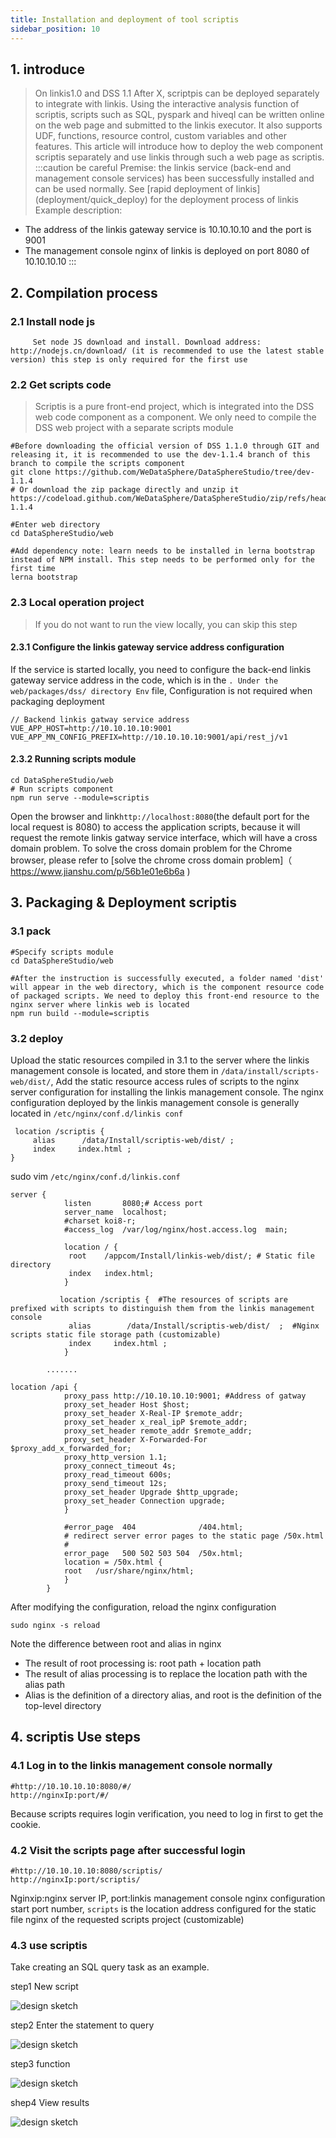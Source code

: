 ```yaml
---
title: Installation and deployment of tool scriptis
sidebar_position: 10
---
```


## 1. introduce

> On linkis1.0 and DSS 1.1 After X, scriptpis can be deployed separately to integrate with linkis. Using the interactive analysis function of scriptis, scripts such as SQL, pyspark and hiveql can be written online on the web page and submitted to the linkis executor. It also supports UDF, functions, resource control, custom variables and other features. This article will introduce how to deploy the web component scriptis separately and use linkis through such a web page as scriptis.
:::caution be careful
Premise: the linkis service (back-end and management console services) has been successfully installed and can be used normally. See [rapid deployment of linkis] (deployment/quick_deploy) for the deployment process of linkis
Example description:
- The address of the linkis gateway service is 10.10.10.10 and the port is 9001
- The management console nginx of linkis is deployed on port 8080 of 10.10.10.10
  :::





## 2. Compilation process

### 2.1 Install node js
```shell script
     Set node JS download and install. Download address: http://nodejs.cn/download/ (it is recommended to use the latest stable version) this step is only required for the first use
```

### 2.2 Get scripts code
> Scriptis is a pure front-end project, which is integrated into the DSS web code component as a component. We only need to compile the DSS web project with a separate scripts module

```shell script
#Before downloading the official version of DSS 1.1.0 through GIT and releasing it, it is recommended to use the dev-1.1.4 branch of this branch to compile the scripts component
git clone https://github.com/WeDataSphere/DataSphereStudio/tree/dev-1.1.4
# Or download the zip package directly and unzip it
https://codeload.github.com/WeDataSphere/DataSphereStudio/zip/refs/heads/dev-1.1.4

#Enter web directory
cd DataSphereStudio/web 

#Add dependency note: learn needs to be installed in lerna bootstrap instead of NPM install. This step needs to be performed only for the first time
lerna bootstrap
```



### 2.3 Local operation project
> If you do not want to run the view locally, you can skip this step

#### 2.3.1 Configure the linkis gateway service address configuration
If the service is started locally, you need to configure the back-end linkis gateway service address in the code, which is in the `. Under the web/packages/dss/ directory Env` file,
Configuration is not required when packaging deployment
```shell script
// Backend linkis gatway service address
VUE_APP_HOST=http://10.10.10.10:9001
VUE_APP_MN_CONFIG_PREFIX=http://10.10.10.10:9001/api/rest_j/v1
```
#### 2.3.2 Running scripts module

```shell script
cd DataSphereStudio/web 
# Run scripts component 
npm run serve --module=scriptis
```

Open the browser and link` http://localhost:8080 `(the default port for the local request is 8080) to access the application scripts, because it will request the remote linkis gatway service interface, which will have a cross domain problem. To solve the cross domain problem for the Chrome browser, please refer to [solve the chrome cross domain problem]（ https://www.jianshu.com/p/56b1e01e6b6a )

## 3. Packaging &amp; Deployment scriptis

### 3.1  pack
```shell script
#Specify scripts module
cd DataSphereStudio/web 

#After the instruction is successfully executed, a folder named 'dist' will appear in the web directory, which is the component resource code of packaged scripts. We need to deploy this front-end resource to the nginx server where linkis web is located
npm run build --module=scriptis 
```

### 3.2 deploy

Upload the static resources compiled in 3.1 to the server where the linkis management console is located, and store them in `/data/install/scripts-web/dist/`,
Add the static resource access rules of scripts to the nginx server configuration for installing the linkis management console. The nginx configuration deployed by the linkis management console is generally located in `/etc/nginx/conf.d/linkis conf`

```shell script
 location /scriptis { 
     alias      /data/Install/scriptis-web/dist/ ;
     index     index.html ;
}
```

sudo vim `/etc/nginx/conf.d/linkis.conf`

```shell script
server {
            listen       8080;# Access port
            server_name  localhost;
            #charset koi8-r;
            #access_log  /var/log/nginx/host.access.log  main;

            location / {
             root    /appcom/Install/linkis-web/dist/; # Static file directory
             index   index.html;
            }

           location /scriptis {  #The resources of scripts are prefixed with scripts to distinguish them from the linkis management console
             alias        /data/Install/scriptis-web/dist/  ;  #Nginx scripts static file storage path (customizable)
             index     index.html ;
            }

        .......

location /api {
            proxy_pass http://10.10.10.10:9001; #Address of gatway
            proxy_set_header Host $host;
            proxy_set_header X-Real-IP $remote_addr;
            proxy_set_header x_real_ipP $remote_addr;
            proxy_set_header remote_addr $remote_addr;
            proxy_set_header X-Forwarded-For $proxy_add_x_forwarded_for;
            proxy_http_version 1.1;
            proxy_connect_timeout 4s;
            proxy_read_timeout 600s;
            proxy_send_timeout 12s;
            proxy_set_header Upgrade $http_upgrade;
            proxy_set_header Connection upgrade;
            }

            #error_page  404              /404.html;
            # redirect server error pages to the static page /50x.html
            #
            error_page   500 502 503 504  /50x.html;
            location = /50x.html {
            root   /usr/share/nginx/html;
            }
        }

```
After modifying the configuration, reload the nginx configuration
```shell script
sudo nginx -s reload
```

Note the difference between root and alias in nginx
- The result of root processing is: root path + location path
- The result of alias processing is to replace the location path with the alias path
- Alias is the definition of a directory alias, and root is the definition of the top-level directory

## 4. scriptis Use steps

### 4.1 Log in to the linkis management console normally
```shell script
#http://10.10.10.10:8080/#/
http://nginxIp:port/#/
```
Because scripts requires login verification, you need to log in first to get the cookie.

### 4.2 Visit the scripts page after successful login

```shell script
#http://10.10.10.10:8080/scriptis/
http://nginxIp:port/scriptis/
```
Nginxip:nginx server IP, port:linkis management console nginx configuration start port number, `scripts` is the location address configured for the static file nginx of the requested scripts project (customizable)
### 4.3 use scriptis
Take creating an SQL query task as an example.


step1 New script

![design sketch](/Images-zh/deployment/scriptis/new_script.png)

step2 Enter the statement to query

![design sketch](/Images-zh/deployment/scriptis/test_statement.png)

step3 function

![design sketch](/Images-zh/deployment/scriptis/running_results.png)


shep4 View results

![design sketch](/Images-zh/deployment/scriptis/design_sketch.png)



